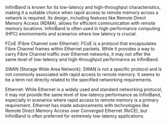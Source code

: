 InfiniBand is known for its low-latency and high-throughput characteristics, making it a suitable choice when rapid access to remote memory across a network is required. Its design, including features like Remote Direct Memory Access (RDMA), allows for efficient communication with remote memory locations.
InfiniBand is often used in high-performance computing (HPC) environments and scenarios where low latency is crucial.

FCoE (Fibre Channel over Ethernet): FCoE is a protocol that encapsulates Fibre Channel frames within Ethernet packets. While it provides a way to carry Fibre Channel traffic over Ethernet networks, it may not offer the same level of low-latency and high-throughput performance as InfiniBand.

SWAN (Storage Wide Area Network): SWAN is not a specific protocol and is not commonly associated with rapid access to remote memory. It seems to be a term not directly related to the specified networking requirements.

Ethernet: While Ethernet is a widely used and standard networking protocol, it may not provide the same level of low-latency performance as InfiniBand, especially in scenarios where rapid access to remote memory is a primary requirement.
Ethernet has made advancements with technologies like Remote Direct Memory Access over Converged Ethernet (RoCE), but InfiniBand is often preferred for extremely low-latency applications.
